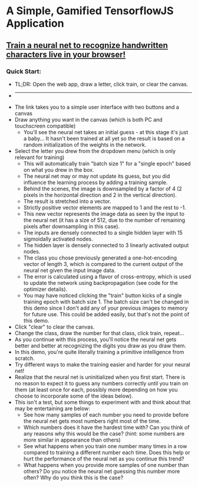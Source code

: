 # A Simple, Gamified TensorflowJS Application
## [Train a neural net to recognize handwritten characters live in your browser!](https://asa55.github.io/tfjs-demo/index.html)

### Quick Start:
* TL;DR: Open the web app, draw a letter, click train, or clear the canvas.
* ---------------------------------------------------------------------------
* The link takes you to a simple user interface with two buttons and a canvas
* Draw anything you want in the canvas (which is both PC and touchscreen compatible)
   * You'll see the neural net takes an initial guess - at this stage it's just a baby... It hasn't been trained at all yet so the result is based on a random initialization of the weights in the network.
* Select the letter you drew from the dropdown menu (which is only relevant for training)
   * This will automatically train "batch size 1" for a "single epoch" based on what you drew in the box.
   * The neural net may or may not update its guess, but you did influence the learning process by adding a training sample.
   * Behind the scenes, the image is downsampled by a factor of 4 (2 pixels in the horizontal direction and 2 in the vertical direction).
   * The result is stretched into a vector.
   * Strictly positive vector elements are mapped to 1 and the rest to -1.
   * This new vector represents the image data as seen by the input to the neural net (it has a size of 512, due to the number of remaining pixels after downsampling in this case).
   * The inputs are densely connected to a single hidden layer with 15 sigmoidally activated nodes.
   * The hidden layer is densely connected to 3 linearly activated output nodes.
   * The class you chose previously generated a one-hot-encoding vector of length 3, which is compared to the current output of the neural net given the input image data.
   * The error is calculated using a flavor of cross-entropy, which is used to update the network using backpropagation (see code for the optimizer details).
   * You may have noticed clicking the "train" button kicks of a single training epoch with batch size 1. The batch size can't be changed in this demo since I don't add any of your previous images to memory for future use. This could be added easily, but that's not the point of this demo.
* Click "clear" to clear the canvas.
* Change the class, draw the number for that class, click train, repeat...
* As you continue with this process, you'll notice the neural net gets better and better at recognizing the digits you draw as you draw them.
* In this demo, you're quite literally training a primitive intelligence from scratch.
* Try different ways to make the training easier and harder for your neural net!
* Realize that the neural net is uninitialized when you first start. There is no reason to expect it to guess any numbers correctly until you train on them (at least once for each, possibly more depending on how you choose to incorporate some of the ideas below).
* This isn't a test, but some things to experiment with and think about that may be entertaining are below:
   * See how many samples of each number you need to provide before the neural net gets most numbers right most of the time.
   * Which numbers does it have the hardest time with? Can you think of any reasons why this would be the case? (hint: some numbers are more similar in appearance than others)
   * See what happens when you train one number many times in a row compared to training a different number each time. Does this help or hurt the performance of the neural net as you continue this trend?
   * What happens when you provide more samples of one number than others? Do you notice the neural net guessing this number more often? Why do you think this is the case?

